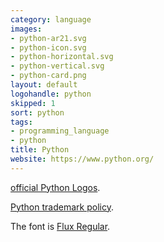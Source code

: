 ```yaml
---
category: language
images:
- python-ar21.svg
- python-icon.svg
- python-horizontal.svg
- python-vertical.svg
- python-card.png
layout: default
logohandle: python
skipped: 1
sort: python
tags:
- programming_language
- python
title: Python
website: https://www.python.org/
---
```


[official Python Logos](http://www.python.org/community/logos/).

[Python trademark policy](http://www.python.org/psf/trademarks/).

The font is [Flux Regular](http://www.myfonts.com/fonts/t26/flux/regular/?refby=vectorlogozone).
